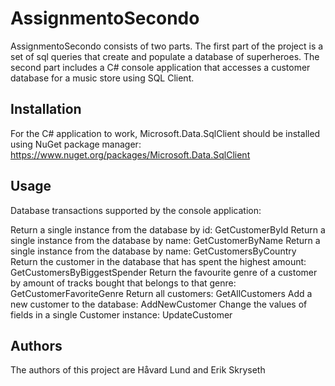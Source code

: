 # AssignmentoSecondo
AssignmentoSecondo consists of two parts. The first part of the project is a set of sql queries that create and populate a database of superheroes. The second part includes a C# console application that accesses a customer database for a music store using SQL Client. 

## Installation
For the C# application to work, Microsoft.Data.SqlClient should be installed using NuGet package manager:
https://www.nuget.org/packages/Microsoft.Data.SqlClient

## Usage
Database transactions supported by the console application:

Return a single instance from the database by id: GetCustomerById
Return a single instance from the database by name: GetCustomerByName
Return a single instance from the database by name: GetCustomersByCountry
Return the customer in the database that has spent the highest amount: GetCustomersByBiggestSpender
Return the favourite genre of a customer by amount of tracks bought that belongs to that genre:  GetCustomerFavoriteGenre
Return all customers: GetAllCustomers
Add a new customer to the database: AddNewCustomer
Change the values of fields in a single Customer instance: UpdateCustomer

## Authors
The authors of this project are Håvard Lund and Erik Skryseth
